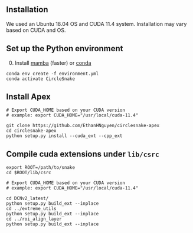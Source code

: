 ## Installation

We used an Ubuntu 18.04 OS and CUDA 11.4 system. Installation may vary based on CUDA and OS.

## Set up the Python environment
0. Install [mamba](https://mamba.readthedocs.io/en/latest/installation.html) (faster) or [conda](https://docs.conda.io/en/latest/miniconda.html)
```
conda env create -f environment.yml
conda activate CircleSnake
```

## Install Apex
```
# Export CUDA_HOME based on your CUDA version
# example: export CUDA_HOME="/usr/local/cuda-11.4"

git clone https://github.com/EthanHNguyen/circlesnake-apex
cd circlesnake-apex
python setup.py install --cuda_ext --cpp_ext
```

## Compile cuda extensions under `lib/csrc`

```
export ROOT=/path/to/snake
cd $ROOT/lib/csrc

# Export CUDA_HOME based on your CUDA version
# example: export CUDA_HOME="/usr/local/cuda-11.4"

cd DCNv2_latest/
python setup.py build_ext --inplace
cd ../extreme_utils
python setup.py build_ext --inplace
cd ../roi_align_layer
python setup.py build_ext --inplace
```